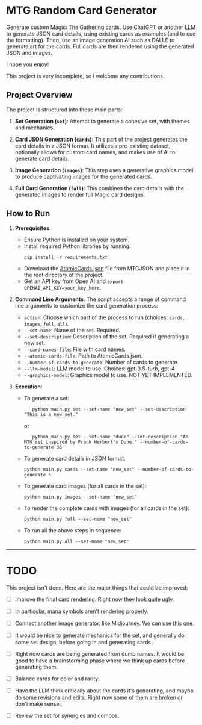 
# MTG Random Card Generator

Generate custom Magic: The Gathering cards. Use ChatGPT or another LLM to generate JSON card details, using existing cards as examples (and to cue the formatting). Then, use an image generation AI such as DALLE to generate art for the cards. Full cards are then rendered using the generated JSON and images. 

I hope you enjoy!

This project is very incomplete, so I welcome any contributions.

## Project Overview

The project is structured into these main parts:

1. **Set Generation (`set`)**: Attempt to generate a cohesive set, with themes and mechanics. 

1. **Card JSON Generation (`cards`)**: This part of the project generates the card details in a JSON format. It utilizes a pre-existing dataset, optionally allows for custom card names, and makes use of AI to generate card details.
   
1. **Image Generation (`images`)**: This step uses a generative graphics model to produce captivating images for the generated cards.

1. **Full Card Generation (`full`)**: This combines the card details with the generated images to render full Magic card designs.

## How to Run

1. **Prerequisites**:
   - Ensure Python is installed on your system.
   - Install required Python libraries by running:
     ```
     pip install -r requirements.txt
     ```
    - Download the [AtomicCards.json](https://mtgjson.com/downloads/all-files/) file from MTGJSON and place it in the root directory of the project.
    - Get an API key from Open AI and `export OPENAI_API_KEY=your_key_here`.

2. **Command Line Arguments**:
   The script accepts a range of command line arguments to customize the card generation process:
   - `action`: Choose which part of the process to run (choices: `cards`, `images`, `full`, `all`).
   - `--set-name`: Name of the set. Required.
   - `--set-description`: Description of the set. Required if generating a new set.
   - `--card-names-file`: File with card names.
   - `--atomic-cards-file`: Path to AtomicCards.json.
   - `--number-of-cards-to-generate`: Number of cards to generate.
   - `--llm-model`: LLM model to use. Choices: gpt-3.5-turb, gpt-4
   - `--graphics-model`: Graphics model to use. NOT YET IMPLEMENTED.

3. **Execution**:

   - To generate a set:
     ```
        python main.py set --set-name "new_set" --set-description "This is a new set."
     ```
     or
     ```
        python main.py set --set-name "dune" --set-description "An MTG set inspired by Frank Herbert's Dune." --number-of-cards-to-generate 36
     ```
   
   - To generate card details in JSON format:
     ```
     python main.py cards --set-name "new_set" --number-of-cards-to-generate 5
     ```
     
   - To generate card images (for all cards in the set):
     ```
     python main.py images --set-name "new_set"
     ```
     
   - To render the complete cards with images (for all cards in the set):
     ```
     python main.py full --set-name "new_set"
     ```
   
   - To run all the above steps in sequence:
     ```
     python main.py all --set-name "new_set"
     ```

---

# TODO

This project isn't done. Here are the major things that could be improved:


- [ ] Improve the final card rendering. Right now they look quite ugly.
- [ ] In particular, mana symbols aren't rendering properly.
- [ ] Connect another image generator, like Midjourney. We can use [this one](https://github.com/yachty66/unofficial_midjourney_python_api). 
- [ ] It would be nice to generate mechanics for the set, and generally do some set design, before going in and generating cards.
- [ ] Right now cards are being generated from dumb names. It would be good to have a brainstorming phase where we think up cards before generating them.
- [ ] Balance cards for color and rarity. 
- [ ] Have the LLM think critically about the cards it's generating, and maybe do some revisions and edits. Right now some of them are broken or don't make sense.
- [ ] Review the set for synergies and combos.

